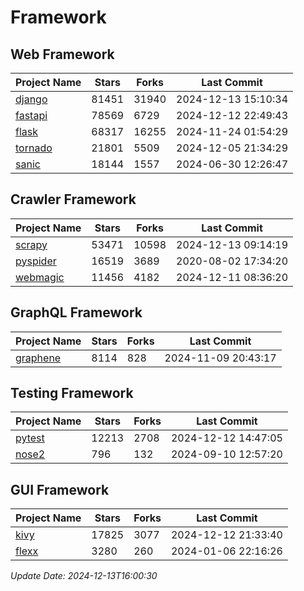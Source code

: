 # Framework

## Web Framework
| Project Name | Stars | Forks | Last Commit |
| ------------ | ----- | ----- | ----------- |
| [django](https://github.com/django/django) | 81451 | 31940 | 2024-12-13 15:10:34 |
| [fastapi](https://github.com/fastapi/fastapi) | 78569 | 6729 | 2024-12-12 22:49:43 |
| [flask](https://github.com/pallets/flask) | 68317 | 16255 | 2024-11-24 01:54:29 |
| [tornado](https://github.com/tornadoweb/tornado) | 21801 | 5509 | 2024-12-05 21:34:29 |
| [sanic](https://github.com/sanic-org/sanic) | 18144 | 1557 | 2024-06-30 12:26:47 |

## Crawler Framework
| Project Name | Stars | Forks | Last Commit |
| ------------ | ----- | ----- | ----------- |
| [scrapy](https://github.com/scrapy/scrapy) | 53471 | 10598 | 2024-12-13 09:14:19 |
| [pyspider](https://github.com/binux/pyspider) | 16519 | 3689 | 2020-08-02 17:34:20 |
| [webmagic](https://github.com/code4craft/webmagic) | 11456 | 4182 | 2024-12-11 08:36:20 |

## GraphQL Framework
| Project Name | Stars | Forks | Last Commit |
| ------------ | ----- | ----- | ----------- |
| [graphene](https://github.com/graphql-python/graphene) | 8114 | 828 | 2024-11-09 20:43:17 |

## Testing Framework
| Project Name | Stars | Forks | Last Commit |
| ------------ | ----- | ----- | ----------- |
| [pytest](https://github.com/pytest-dev/pytest) | 12213 | 2708 | 2024-12-12 14:47:05 |
| [nose2](https://github.com/nose-devs/nose2) | 796 | 132 | 2024-09-10 12:57:20 |

## GUI Framework
| Project Name | Stars | Forks | Last Commit |
| ------------ | ----- | ----- | ----------- |
| [kivy](https://github.com/kivy/kivy) | 17825 | 3077 | 2024-12-12 21:33:40 |
| [flexx](https://github.com/flexxui/flexx) | 3280 | 260 | 2024-01-06 22:16:26 |

*Update Date: 2024-12-13T16:00:30*